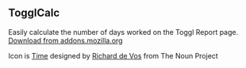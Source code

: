 TogglCalc
---------

Easily calculate the number of days worked on the Toggl Report page. [Download
from
addons.mozilla.org](https://addons.mozilla.org/en-US/firefox/addon/togglcalc/)

Icon is [Time](http://thenounproject.com/noun/time/#icon-No6732) designed by
[Richard de Vos](http://thenounproject.com/ristyled) from The Noun Project
